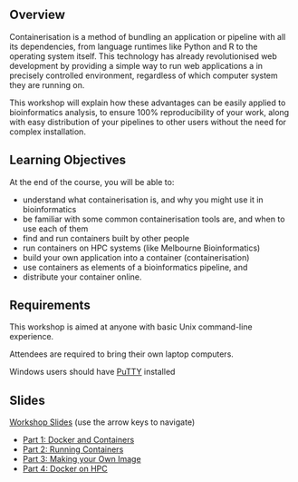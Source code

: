 
## Overview

Containerisation is a method of bundling an application or pipeline with all its dependencies, from language runtimes like Python and R to the operating system itself. This technology has already revolutionised web development by providing a simple way to run web applications a in precisely controlled environment, regardless of which computer system they are running on.

This workshop will explain how these advantages can be easily applied to bioinformatics analysis, to ensure 100% reproducibility of your work, along with easy distribution of your pipelines to other users without the need for complex installation.


## Learning Objectives

At the end of the course, you will be able to:

* understand what containerisation is, and why you might use it in bioinformatics
* be familiar with some common containerisation tools are, and when to use each of them
* find and run containers built by other people
* run containers on HPC systems (like Melbourne Bioinformatics)
* build your own application into a container (containerisation)
* use containers as elements of a bioinformatics pipeline, and
* distribute your container online.

## Requirements

This workshop is aimed at anyone with basic Unix command-line experience.

Attendees are required to bring their own laptop computers.

Windows users should have [PuTTY](https://www.chiark.greenend.org.uk/~sgtatham/putty/latest.html) installed


## Slides
[Workshop Slides](media/index.html) (use the arrow keys to navigate)

* [Part 1: Docker and Containers](media/index.html#2)
* [Part 2: Running Containers](media/index.html#11)
* [Part 3: Making your Own Image](media/index.html#35)
* [Part 4: Docker on HPC](media/index.html#48)
